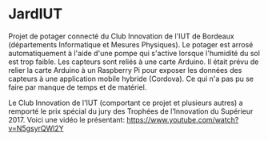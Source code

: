 # JardIUT

Projet de potager connecté du Club Innovation de l'IUT de Bordeaux (départements Informatique et Mesures Physiques). Le potager est arrosé automatiquement à l'aide d'une pompe qui s'active lorsque l'humidité du sol est trop faible. Les capteurs sont reliés à une carte Arduino. Il était prévu de relier la carte Arduino à un Raspberry Pi pour exposer les données des capteurs à une application mobile hybride (Cordova). Ce qui n'a pas pu se faire par manque de temps et de matériel.

Le Club Innovation de l'IUT (comportant ce projet et plusieurs autres) a remporté le prix spécial du jury des Trophées de l’Innovation du Supérieur 2017. Voici une vidéo le présentant: https://www.youtube.com/watch?v=N5gsyrQWl2Y
